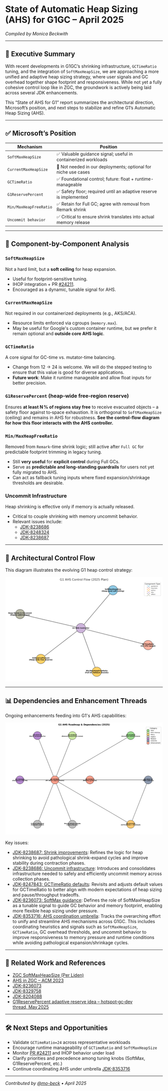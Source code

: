# State of Automatic Heap Sizing (AHS) for G1GC – April 2025

_Compiled by Monica Beckwith_

---

## 🧭 Executive Summary

With recent developments in G1GC’s shrinking infrastructure, `GCTimeRatio` tuning, and the integration of `SoftMaxHeapSize`, we are approaching a more unified and adaptive heap sizing strategy, where user signals and GC overhead together shape footprint and responsiveness. While not yet a fully cohesive control loop like in ZGC, the groundwork is actively being laid across several JDK enhancements.

This “State of AHS for G1” report summarizes the architectural direction, Microsoft’s position, and next steps to stabilize and refine G1’s Automatic Heap Sizing (AHS).

---

## ✅ Microsoft’s Position

| Mechanism               | Position                                                                 |
|-------------------------|--------------------------------------------------------------------------|
| `SoftMaxHeapSize`       | ✅ Valuable guidance signal; useful in containerized workloads           |
| `CurrentMaxHeapSize`    | 🚫 Not needed in our deployments; optional for niche use cases           |
| `GCTimeRatio`           | ✅ Foundational control; future: float + runtime-manageable              |
| `G1ReservePercent`      | ✅ Safety floor; required until an adaptive reserve is implemented       |
| `Min/MaxHeapFreeRatio`  | ✅ Retain for Full GC; agree with removal from Remark shrink             |
| `Uncommit behavior`     | ✅ Critical to ensure shrink translates into actual memory release       |

---

## 🔧 Component-by-Component Analysis

### `SoftMaxHeapSize`

Not a hard limit, but a **soft ceiling** for heap expansion.
- Useful for footprint-sensitive tuning.
- IHOP integration + PR [#24211](https://github.com/openjdk/jdk/pull/24211).
- Encouraged as a dynamic, tunable signal for AHS.

### `CurrentMaxHeapSize`

Not required in our containerized deployments (e.g., AKS/ACA).
- Resource limits enforced via cgroups (`memory.max`).
- May be useful for Google's custom container runtime, but we prefer it remain optional and **outside core AHS logic**.

### `GCTimeRatio`

A core signal for GC-time vs. mutator-time balancing.
- Change from 12 → 24 is welcome. We will do the stepped testing to ensure that this value is good for diverse applications.
- **Future work**: Make it runtime manageable and allow float inputs for better precision.

### `G1ReservePercent` (heap‑wide free‑region reserve)

Ensures **at least N % of regions stay free** to receive evacuated objects – a safety floor against to‑space exhaustion.  It is orthogonal to `SoftMaxHeapSize` (ceiling) and remains in AHS for robustness. **See the control-flow diagram for how this floor interacts with the AHS controller.**


### `Min/MaxHeapFreeRatio`

Removed from `Remark`-time shrink logic; still active after `Full GC` for predictable footprint trimming in legacy tuning.

- Still **very useful** for **explicit control** during Full GCs.
- Serve as **predictable and long-standing guardrails** for users not yet fully migrated to AHS.
- Can act as fallback tuning inputs where fixed expansion/shrinkage thresholds are desirable.

### Uncommit Infrastructure

Heap shrinking is effective only if memory is actually released.
- Critical to couple shrinking with memory uncommit behavior.
- Relevant issues include:
  - [JDK-8238686](https://bugs.openjdk.org/browse/JDK-8238686)
  - [JDK-8248324](https://bugs.openjdk.org/browse/JDK-8248324)
  - [JDK-8238687](https://bugs.openjdk.org/browse/JDK-8238687)

---

## 🔄 Architectural Control Flow

This diagram illustrates the evolving G1 heap control strategy:

![G1 AHS Control Flow](../../graphs/G1-Control-Flow-2025.png)

---

## 📊 Dependencies and Enhancement Threads

Ongoing enhancements feeding into G1's AHS capabilities:

![Shrink + AHS Dependencies](../../graphs/G1-Shrink-Dependency-2025.png)

Key issues:
- [JDK-8238687: Shrink improvements](https://bugs.openjdk.org/browse/JDK-8238687):
  Refines the logic for heap shrinking to avoid pathological shrink-expand cycles and improve stability during contraction phases.
- [JDK-8238686: Uncommit infrastructure](https://bugs.openjdk.org/browse/JDK-8238686):
  Introduces and consolidates infrastructure needed to safely and efficiently uncommit memory across collection phases.
- [JDK-8247843: GCTimeRatio defaults](https://bugs.openjdk.org/browse/JDK-8247843):
  Revisits and adjusts default values for GCTimeRatio to better align with modern expectations of heap sizing and pause/throughput tradeoffs.
- [JDK-8236073: SoftMax guidance](https://bugs.openjdk.org/browse/JDK-8236073):
  Defines the role of SoftMaxHeapSize as a tunable signal to guide GC behavior and memory footprint, enabling more flexible heap sizing under pressure.
- [JDK-8353716: AHS coordination umbrella](https://bugs.openjdk.org/browse/JDK-8353716):
  Tracks the overarching effort to unify and streamline AHS mechanisms across G1GC. This includes coordinating heuristics and signals such as `SoftMaxHeapSize`, `GCTimeRatio`, GC overhead thresholds, and uncommit behavior to improve responsiveness to memory pressure and runtime conditions while avoiding pathological expansion/shrinkage cycles.
---

## 🔗 Related Work and References

- [ZGC SoftMaxHeapSize (Per Liden)](https://malloc.se/blog/zgc-softmaxheapsize)
- [AHS in ZGC – ACM 2023](https://dl.acm.org/doi/pdf/10.1145/3617651.3622988)
- [JDK-8236073](https://bugs.openjdk.org/browse/JDK-8236073)
- [JDK-8329758](https://bugs.openjdk.org/browse/JDK-8329758)
- [JDK-8204088](https://bugs.openjdk.org/browse/JDK-8204088)
- [G1ReservePercent adaptive reserve idea – hotspot‑gc‑dev thread, May 2025](https://mail.openjdk.org/pipermail/hotspot-gc-dev/2025-May/052193.html)

---

## 🛠️ Next Steps and Opportunities

- Validate `GCTimeRatio=24` across representative workloads
- Encourage runtime manageability of `GCTimeRatio` and `SoftMaxHeapSize`
- Monitor [PR #24211](https://github.com/openjdk/jdk/pull/24211) and IHOP behavior under load
- Clarify priorities and precedence among tuning knobs (SoftMax, G1ReservePercent, etc.)
- Continue coordinating AHS under umbrella [JDK-8353716](https://bugs.openjdk.org/browse/JDK-8353716)

---

_Contributed by [@mo-beck](https://github.com/mo-beck) • April 2025_